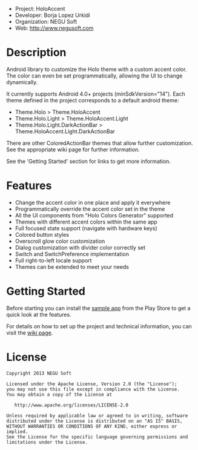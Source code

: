  - Project: HoloAccent
 - Developer: Borja Lopez Urkidi
 - Organization: NEGU Soft
 - Web: http://www.negusoft.com


Description
===========

Android library to customize the Holo theme with a custom accent color. The color can even be set programmatically, allowing the UI to change dynamically. 

It currently supports Android 4.0+ projects (minSdkVersion="14"). Each theme defined in the project corresponds to a default android theme:
- Theme.Holo > Theme.HoloAccent
- Theme.Holo.Light > Theme.HoloAccent.Light
- Theme.Holo.Light.DarkActionBar > Theme.HoloAccent.Light.DarkActionBar

There are other ColoredActionBar themes that allow further customization. See the appropriate wiki page for further information.

See the 'Getting Started' section for links to get more information.


Features
========
- Change the accent color in one place and apply it everywhere
- Programmatically override the accent color set in the theme
- All the UI components from "Holo Colors Generator" supported
- Themes with different accent colors within the same app
- Full focused state support (navigate with hardware keys)
- Colored button styles
- Overscroll glow color customization
- Dialog customization with divider color correctly set
- Switch and SwitchPreference implementation
- Full right-to-left locale support
- Themes can be extended to meet your needs


Getting Started
===============

Before starting you can install the [sample app](http://play.google.com/store/apps/details?id=com.negusoft.holoaccent.example) from the Play Store to get a quick look at the features.

For details on how to set up the project and technical information, you can visit the [wiki page](https://github.com/negusoft/holoaccent/wiki).


License
=======

    Copyright 2013 NEGU Soft

    Licensed under the Apache License, Version 2.0 (the "License");
    you may not use this file except in compliance with the License.
    You may obtain a copy of the License at

       http://www.apache.org/licenses/LICENSE-2.0

    Unless required by applicable law or agreed to in writing, software
    distributed under the License is distributed on an "AS IS" BASIS,
    WITHOUT WARRANTIES OR CONDITIONS OF ANY KIND, either express or implied.
    See the License for the specific language governing permissions and
    limitations under the License.
